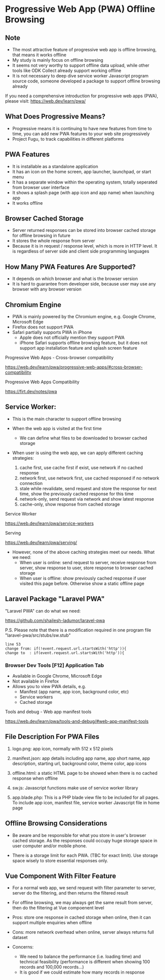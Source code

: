 # Progressive Web App (PWA) Offline Browsing


## Note
 - The most attractive feature of progressive web app is offline browsing, that means it works offline
 - My study is mainly focus on offline browsing
 - It seems not very worthy to support offline data upload, while other tools like ODK Collect already support working offline
 - It is not necessary to deep dive service worker Javascript program source code, someone developed a package to support offline browsing already

If you need a comprehensive introduction for progressive web apps (PWA), please visit: https://web.dev/learn/pwa/


## What Does Progressive Means?
 - Progressive means it is continuing to have new features from time to time, you can add new PWA features to your web site progressively
 - Project Fugu, to track capabilities in different platforms


## PWA Features
 - It is installable as a standalone application
 - It has an icon on the home screen, app launcher, launchpad, or start menu
 - It has a separate window within the operating system, totally seperated from browser user interface
 - It shows a splash page (with app icon and app name) when launching app
 - It works offline


## Browser Cached Storage
 - Server returned responses can be stored into browser cached storage for offline browsing in future
 - It stores the whole response from server
 - Because it is in request / response level, which is more in HTTP level. It is regardless of server side and client side programming languages


## How Many PWA Features Are Supported?
 - It depends on which browser and what is the browser version
 - It is hard to guarantee from developer side, because user may use any browser with any browser version


## Chromium Engine
 - PWA is mainly powered by the Chromium engine, e.g. Google Chrome, Microsoft Edge
 - Firefox does not support PWA
 - Safari partially supports PWA in iPhone
   - Apple does not officially mention they support PWA
   - iPhone Safari supports offline browsing feature, but it does not support app installation feature and splash screen feature

Progressive Web Apps - Cross-browser compatibility

https://web.dev/learn/pwa/progressive-web-apps/#cross-browser-compatibility

Progressive Web Apps Compatibility

https://firt.dev/notes/pwa


## Service Worker:
 - This is the main character to support offline browsing
 
 - When the web app is visited at the first time
   - We can define what files to be downloaded to browser cached storage

 - When user is using the web app, we can apply different caching strategies:
   1. cache first, use cache first if exist, use network if no cached response
   2. network first, use network first, use cached responsed if no network connection
   3. stale while revalidate, send request and store the response for next time, show the previously cached response for this time
   4. network-only, send request via network and show latest response
   5. cache-only, show response from cached storage

Service Worker

https://web.dev/learn/pwa/service-workers

Serving

https://web.dev/learn/pwa/serving/

 - However, none of the above caching strategies meet our needs. What we need:
   - When user is online: send request to server, receive response from server, show response to user, store response to browser cached storage
   - When user is offline: show previously cached response if user visited this page before. Otherwise show a static offline page


## Laravel Package "Laravel PWA"

"Laravel PWA" can do what we need:

https://github.com/shailesh-ladumor/laravel-pwa

P.S. Please note that there is a modification required in one program file "laravel-pwa/src/stubs/sw.stub"

```
line 53
change from: if(!event.request.url.startsWith('http')){
change to  : if(event.request.url.startsWith('http')){
```

### Browser Dev Tools [F12] Application Tab

 - Available in Google Chrome, Microsoft Edge
 - Not available in Firefox
 - Allows you to view PWA details, e.g.
   - Manifest (app name, app icon, background color, etc)
   - Service workers
   - Cached storage

Tools and debug - Web app manifest tools

https://web.dev/learn/pwa/tools-and-debug/#web-app-manifest-tools


## File Description For PWA Files

1. logo.png: app icon, normally with 512 x 512 pixels

2. manifest.json: app details including app name, app short name, app description, starting url, background color, theme color, app icons

3. offline.html: a static HTML page to be showed when there is no cached response when offline

4. sw.js: Javascript functions make use of service worker library

5. app.blade.php: This is a PHP blade view file to be included for all pages. To include app icon, manifest file, service worker Javascript file in home page


## Offline Browsing Considerations

 - Be aware and be responsible for what you store in user's browser cached storage. As the responses could occupy huge storage space in user computer and/or mobile phone.

 - There is a storage limit for each PWA. (TBC for exact limit). Use storage space wisely to store essential responses only.


## Vue Component With Filter Feature

  - For a normal web app, we send request with filter parameter to server, server do the filtering, and then returns the filtered result
  - For offline browsing, we may always get the same result from server, then do the filtering at Vue compoenent level

  - Pros: store one response in cached storage when online, then it can support multiple enquiries when offline
  - Cons: more network overhead when online, server always returns full dataset
  
  - Concerns: 
    - We need to balance the performance (i.e. loading time) and technical feasibility (performance is different when showing 100 records and 100,000 records...)
    - It is good if we could estimate how many records in response
  
